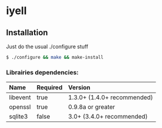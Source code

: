 # iyell

## Installation
Just do the usual ./configure stuff

``` bash
$ ./configure && make && make-install
```

### Librairies dependencies:
| Name                 | Required | Version                                |
|:---------------------|:---------|:---------------------------------------|
| libevent             | true     | 1.3.0+ (1.4.0+ recommended)            |
| openssl              | true     | 0.9.8a or greater                      |
| sqlite3              | false    | 3.0+ (3.4.0+ recommended)              |

